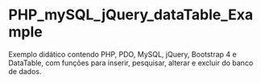 # PHP_mySQL_jQuery_dataTable_Example
Exemplo didático contendo PHP, PDO, MySQL, jQuery, Bootstrap 4 e DataTable, 
com funções para inserir, pesquisar, alterar e excluir do banco de dados.
